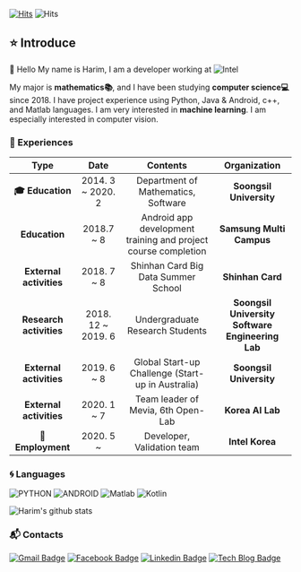 [![Hits](https://hits.seeyoufarm.com/api/count/incr/badge.svg?url=https%3A%2F%2Fgithub.com%2Fharimkang)](https://hits.seeyoufarm.com) ![Hits](https://img.shields.io/github/followers/harimkang?label=Follow)

## :star: Introduce
:wave: Hello My name is Harim, I am a developer working at ![Intel](https://img.shields.io/badge/-Intel%20Korea-0071C5?style=flat-square&logo=intel&logoColor=white)

 My major is **mathematics:books:**, and I have been studying **computer science:computer:** since 2018. I have project experience using Python, Java & Android, c++, and Matlab languages. I am very interested in **machine learning**. I am especially interested in computer vision.

### :purple_heart: Experiences

| **Type** | **Date** | **Contents** | **Organization** |
|:--------:|:--------:|:--------:|:--------:|
| **:mortar_board: Education** | 2014. 3 ~ 2020. 2 | Department of Mathematics, Software | **Soongsil University** |
| **Education** | 2018.7 ~ 8 | Android app development training and project course completion | **Samsung Multi Campus** |
| **External activities** | 2018. 7 ~ 8 | Shinhan Card Big Data Summer School | **Shinhan Card** |
| **Research activities** | 2018. 12 ~ 2019. 6 | Undergraduate Research Students | **Soongsil University Software Engineering Lab** |
| **External activities** | 2019. 6 ~ 8 | Global Start-up Challenge (Start-up in Australia) | **Soongsil University** |
| **External activities** | 2020. 1 ~ 7 | Team leader of Mevia, 6th Open-Lab | **Korea AI Lab** |
| **:office:Employment** | 2020. 5 ~ | Developer, Validation team | **Intel Korea** |

### :cyclone: Languages
![PYTHON](https://img.shields.io/badge/PYTHON-%E2%98%85%E2%98%85%E2%98%85%E2%98%85%E2%98%86-0696D7?style=plastic&logo=Python&logoColor=white) ![ANDROID](https://img.shields.io/badge/JAVA%20&%20ANDROID-%E2%98%85%E2%98%85%E2%98%85%E2%98%86%E2%98%86-3DDC84?style=plastic&logo=android&logoColor=white)  ![Matlab](https://img.shields.io/badge/Matlab-%E2%98%85%E2%98%85%E2%98%86%E2%98%86%E2%98%86-0076A8?style=plastic&logo=mathworks&logoColor=white) ![Kotlin](https://img.shields.io/badge/Kotlin-%E2%98%85%E2%98%85%E2%98%86%E2%98%86%E2%98%86-0095D5?style=plastic&logo=kotlin&logoColor=white)

![Harim's github stats](https://github-readme-stats.vercel.app/api?username=harimkang&show_icons=true&hide=["issues"])

### :mailbox_with_mail: Contacts
[![Gmail Badge](https://img.shields.io/badge/Gmail-d14836?style=flat-square&logo=Gmail&logoColor=white&link=mailto:harimkang4422@gmail.com)](mailto:harimkang4422@gmail.com) [![Facebook Badge](https://img.shields.io/badge/facebook-1877f2?style=flat-square&logo=facebook&logoColor=white&link=https://www.facebook.com/harim.kang)](https://www.facebook.com/harim.kang) [![Linkedin Badge](https://img.shields.io/badge/-LinkedIn-blue?style=flat-square&logo=Linkedin&logoColor=white&link=https://www.linkedin.com/in/harim-kang-1bb974179)](https://www.linkedin.com/in/harim-kang-1bb974179) [![Tech Blog Badge](http://img.shields.io/badge/-Tech%20blog-black?style=flat-square&logo=github&link=https://davinci-ai.tistory.com/)](https://davinci-ai.tistory.com/)
